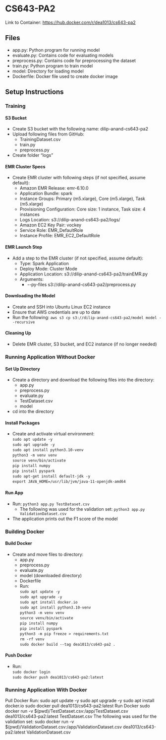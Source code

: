 # CS643-PA2

Link to Container: https://hub.docker.com/r/dea1013/cs643-pa2 

## Files
- app.py: Python program for running model
- evaluate.py: Contains code for evaluating models
- preprocess.py: Contains code for preprocessing the dataset
- train.py: Python program to train model
- model: Directory for loading model
- Dockerfile: Docker file used to create docker image

## Setup Instructions

### Training

#### S3 Bucket
- Create S3 bucket with the following name: dilip-anand-cs643-pa2
- Upload following files from GitHub:
  - TrainingDataset.csv
  - train.py
  - preprocess.py
- Create folder “logs”

#### EMR Cluster Specs
- Create EMR cluster with following steps (if not specified, assume default):
  - Amazon EMR Release: emr-6.10.0
  - Application Bundle: spark
  - Instance Groups: Primary (m5.xlarge), Core (m5.xlarge), Task (m5.xlarge)
  - Provisioning Configuration: Core size: 1 instance, Task size: 4 instances
  - Logs Location: s3://dilip-anand-cs643-pa2/logs/
  - Amazon EC2 Key Pair: vockey
  - Service Role: EMR_DefaultRole
  - Instance Profile: EMR_EC2_DefaultRole

#### EMR Launch Step
- Add a step to the EMR cluster (if not specified, assume default):
  - Type: Spark Application
  - Deploy Mode: Cluster Mode
  - Application Location: s3://dilip-anand-cs643-pa2/trainEMR.py
  - Arguments:
    - --py-files s3://dilip-anand-cs643-pa2/preprocess.py

#### Downloading the Model
- Create and SSH into Ubuntu Linux EC2 instance
- Ensure that AWS credentials are up to date
- Run the following:
  `aws s3 cp s3://dilip-anand-cs643-pa2/model model --recursive`

#### Cleaning Up
- Delete EMR cluster, S3 bucket, and EC2 instance (if no longer needed)

### Running Application Without Docker

#### Set Up Directory
- Create a directory and download the following files into the directory:
  - app.py
  - preprocess.py
  - evaluate.py
  - TestDataset.csv
  - model
- cd into the directory

#### Install Packages
- Create and activate virtual environment: \
  `sudo apt update -y` \
  `sudo apt upgrade -y` \
  `sudo apt install python3.10-venv` \
  `python3 -m venv venv` \
  `source venv/bin/activate` \
  `pip install numpy` \
  `pip install pyspark` \
  `sudo apt-get install default-jdk -y` \
  `export JAVA_HOME=/usr/lib/jvm/java-11-openjdk-amd64`

#### Run App
- Run: `python3 app.py TestDataset.csv`
  - The following was used for the validation set: `python3 app.py ValidationDataset.csv`
- The application prints out the F1 score of the model

### Building Docker

#### Build Docker
- Create and move files to directory:
  - app.py
  - preprocess.py
  - evaluate.py
  - model (downloaded directory)
  - Dockerfile
  - Run: \
  `sudo apt update -y` \
  `sudo apt upgrade -y` \
  `sudo apt install docker.io` \
  `sudo apt install python3.10-venv` \
  `python3 -m venv venv` \
  `source venv/bin/activate` \
  `pip install numpy` \
  `pip install pyspark` \
  `python3 -m pip freeze > requirements.txt` \
  `rm -rf venv` \
  `sudo docker build --tag dea1013/cs643-pa2 .`

#### Push Docker
- Run: \
  `sudo docker login` \
  `sudo docker push dea1013/cs643-pa2:latest`
  
### Running Application With Docker
Pull Docker
Run:
sudo apt update -y
sudo apt upgrade -y
sudo apt install docker.io
sudo docker pull dea1013/cs643-pa2:latest
Run Docker
sudo docker run -v $(pwd)/TestDataset.csv:/app/TestDataset.csv dea1013/cs643-pa2:latest TestDataset.csv
The following was used for the validation set:
sudo docker run -v $(pwd)/ValidationDataset.csv:/app/ValidationDataset.csv dea1013/cs643-pa2:latest ValidationDataset.csv
